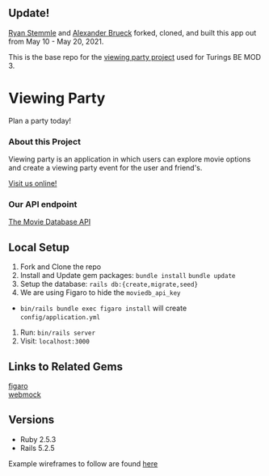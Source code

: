 ## Update!

[Ryan Stemmle](https://github.com/r-stemmle) and [Alexander Brueck](https://github.com/brueck1988)
forked, cloned, and built this app out from May 10 - May 20, 2021.

This is the base repo for the [viewing party project](https://backend.turing.edu/module3/projects/viewing_party/) used for Turings BE MOD 3.

# Viewing Party

Plan a party today!

### About this Project

Viewing party is an application in which users can explore movie options and create a viewing party event for the user and friend's.

[Visit us online!](https://radiant-sierra-18770.herokuapp.com/)

### Our API endpoint

[The Movie Database API](https://developers.themoviedb.org/3/getting-started)

## Local Setup

1. Fork and Clone the repo
1. Install and Update gem packages: `bundle install` `bundle update`
1. Setup the database: `rails db:{create,migrate,seed}`
1. We are using Figaro to hide the `moviedb_api_key`
  * `bin/rails bundle exec figaro install` will create `config/application.yml`
1. Run: `bin/rails server`
1. Visit: `localhost:3000`

## Links to Related Gems

[figaro](https://github.com/laserlemon/figaro)  
[webmock](https://rubygems.org/gems/webmock)

## Versions

- Ruby 2.5.3
- Rails 5.2.5

Example wireframes to follow are found [here](https://backend.turing.io/module3/projects/viewing_party/wireframes)
